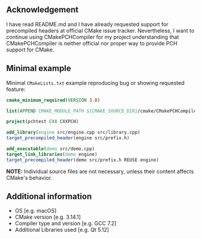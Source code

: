 ## Acknowledgement

I have read README.md and I have already requested support for precompiled headers at official CMake issue tracker. Nevertheless, I want to continue using CMakePCHCompiler for my project understanding that CMakePCHCompiler is neither official nor proper way to provide PCH support for CMake.

## Minimal example

Minimal `CMakeLists.txt` example reproducing bug or showing requested feature:

~~~cmake
cmake_minimum_required(VERSION 3.0)

list(APPEND CMAKE_MODULE_PATH ${CMAKE_SOURCE_DIR}/cmake/CMakePCHCompiler)

project(pchtest CXX CXXPCH)

add_library(engine src/engine.cpp src/library.cpp)
target_precompiled_header(engine src/prefix.h)

add_executable(demo src/demo.cpp)
target_link_libraries(demo engine)
target_precompiled_header(demo src/prefix.h REUSE engine)
~~~

**NOTE:** Individual source files are not necessary, unless their content affects CMake's behavior.

## Additional information

- OS [e.g. macOS]
- CMake version [e.g. 3.14.1]
- Compiler type and version [e.g. GCC 7.2]
- Additional Libraries used [e.g. Qt 5.12]
